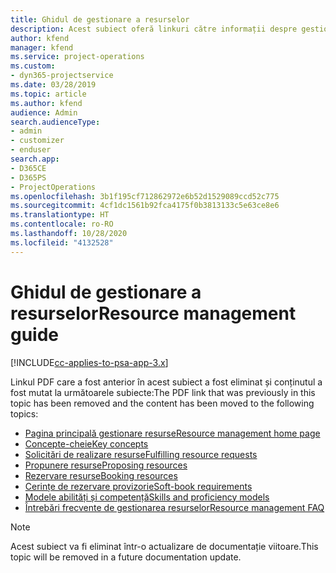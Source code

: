 ```yaml
---
title: Ghidul de gestionare a resurselor
description: Acest subiect oferă linkuri către informații despre gestionarea resurselor în Project Service Automation
author: kfend
manager: kfend
ms.service: project-operations
ms.custom:
- dyn365-projectservice
ms.date: 03/28/2019
ms.topic: article
ms.author: kfend
audience: Admin
search.audienceType:
- admin
- customizer
- enduser
search.app:
- D365CE
- D365PS
- ProjectOperations
ms.openlocfilehash: 3b1f195cf712862972e6b52d1529089ccd52c775
ms.sourcegitcommit: 4cf1dc1561b92fca4175f0b3813133c5e63ce8e6
ms.translationtype: HT
ms.contentlocale: ro-RO
ms.lasthandoff: 10/28/2020
ms.locfileid: "4132528"
---
```

# <a name="resource-management-guide"></a><span data-ttu-id="7beb8-103">Ghidul de gestionare a resurselor</span><span class="sxs-lookup"><span data-stu-id="7beb8-103">Resource management guide</span></span>

[!INCLUDE[cc-applies-to-psa-app-3.x](../../includes/cc-applies-to-psa-app-3x.md)]

<span data-ttu-id="7beb8-104">Linkul PDF care a fost anterior în acest subiect a fost eliminat și conținutul a fost mutat la următoarele subiecte:</span><span class="sxs-lookup"><span data-stu-id="7beb8-104">The PDF link that was previously in this topic has been removed and the content has been moved to the following topics:</span></span>

- [<span data-ttu-id="7beb8-105">Pagina principală gestionare resurse</span><span class="sxs-lookup"><span data-stu-id="7beb8-105">Resource management home page</span></span>](../resource-management-home-page.md)
- [<span data-ttu-id="7beb8-106">Concepte-cheie</span><span class="sxs-lookup"><span data-stu-id="7beb8-106">Key concepts</span></span>](../reports-key-concepts.md)
- [<span data-ttu-id="7beb8-107">Solicitări de realizare resurse</span><span class="sxs-lookup"><span data-stu-id="7beb8-107">Fulfilling resource requests</span></span>](../resource-management-fulfill-requests.md)
- [<span data-ttu-id="7beb8-108">Propunere resurse</span><span class="sxs-lookup"><span data-stu-id="7beb8-108">Proposing resources</span></span>](../resource-management-propose-resources.md)
- [<span data-ttu-id="7beb8-109">Rezervare resurse</span><span class="sxs-lookup"><span data-stu-id="7beb8-109">Booking resources</span></span>](../resource-management-book-resources-scheduleboard.md)
- [<span data-ttu-id="7beb8-110">Cerințe de rezervare provizorie</span><span class="sxs-lookup"><span data-stu-id="7beb8-110">Soft-book requirements</span></span>](../resource-management-softbook-requirements.md)
- [<span data-ttu-id="7beb8-111">Modele abilități și competență</span><span class="sxs-lookup"><span data-stu-id="7beb8-111">Skills and proficiency models</span></span>](../resource-management-skills-proficiency.md)
- [<span data-ttu-id="7beb8-112">Întrebări frecvente de gestionarea resurselor</span><span class="sxs-lookup"><span data-stu-id="7beb8-112">Resource management FAQ</span></span>](../resource-management-faq.md)

> [!NOTE]
> <span data-ttu-id="7beb8-113">Acest subiect va fi eliminat într-o actualizare de documentație viitoare.</span><span class="sxs-lookup"><span data-stu-id="7beb8-113">This topic will be removed in a future documentation update.</span></span> 
